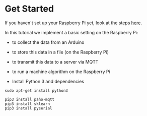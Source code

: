 # Get Started

If you haven't set up your Raspberry Pi yet, look at the steps [here](https://github.com/tudelft-iot/wheelchair-design-platform/blob/master/doc/devices/RaspberryPi.md "Raspberry Pi resources").

In this tutorial we implement a basic setting on the Raspberry Pi:

* to collect the data from an Arduino
* to store this data in a file (on the Raspberry Pi)
* to transmit this data to a server via MQTT
* to run a machine algorithm on the Raspberry Pi

* Install Python 3 and dependencies

```
sudo apt-get install python3
```

```
pip3 install paho-mqtt
pip3 install sklearn
pip3 install pyserial
